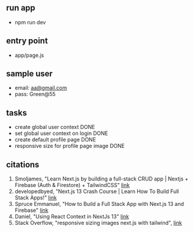 ## run app 
- npm run dev


## entry point
- app/page.js 


## sample user
- email: aa@gmail.com
- pass: Green@55


## tasks 
- create global user context DONE 
- set global user context on login DONE 
- create default profile page DONE 
- responsive size for profile page image DONE   


## citations 
1. Smoljames, "Learn Next.js by building a full-stack CRUD app | Nextjs + Firebase (Auth & Firestore) + TailwindCSS" [link](https://www.youtube.com/watch?v=UzMr7-0FgA0)
2. developedbyed, "Next.js 13 Crash Course | Learn How To Build Full Stack Apps!" [link](https://www.youtube.com/watch?v=T63nY70eZF0)
3. Spruce Emmanuel, "How to Build a Full Stack App with Next.js 13 and Firebase" [link](https://www.freecodecamp.org/news/create-full-stack-app-with-nextjs13-and-firebase/)
4. Daniel, "Using React Context in NextJs 13" [link](https://www.js-craft.io/blog/using-react-context-nextjs-13/)
5. Stack Overflow, "responsive sizing images next.js with tailwind", [link](https://stackoverflow.com/questions/76396702/responsive-sizing-images-next-js-with-tailwind/76398120#76398120)